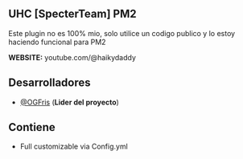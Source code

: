 ## UHC [SpecterTeam] PM2

Este plugin no es 100% mio, solo utilice un codigo publico y lo estoy haciendo funcional para PM2

**WEBSITE:** youtube.com/@haikydaddy

## Desarrolladores
- [@OGFris](https://twitter.com/OGFris) (**Lider del proyecto**)

## Contiene
- Full customizable via Config.yml
